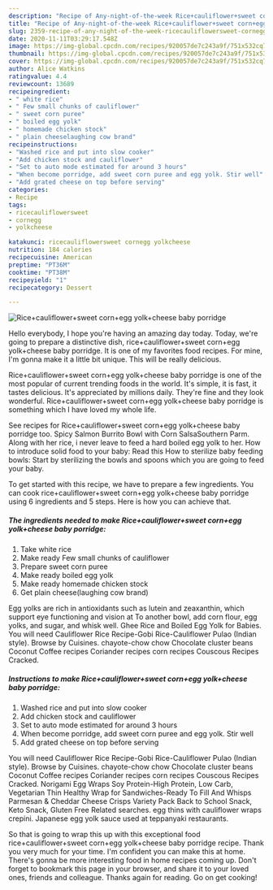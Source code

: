 ```yaml
---
description: "Recipe of Any-night-of-the-week Rice+cauliflower+sweet corn+egg yolk+cheese baby porridge"
title: "Recipe of Any-night-of-the-week Rice+cauliflower+sweet corn+egg yolk+cheese baby porridge"
slug: 2359-recipe-of-any-night-of-the-week-ricecauliflowersweet-cornegg-yolkcheese-baby-porridge
date: 2020-11-11T03:29:17.548Z
image: https://img-global.cpcdn.com/recipes/920057de7c243a9f/751x532cq70/ricecauliflowersweet-cornegg-yolkcheese-baby-porridge-recipe-main-photo.jpg
thumbnail: https://img-global.cpcdn.com/recipes/920057de7c243a9f/751x532cq70/ricecauliflowersweet-cornegg-yolkcheese-baby-porridge-recipe-main-photo.jpg
cover: https://img-global.cpcdn.com/recipes/920057de7c243a9f/751x532cq70/ricecauliflowersweet-cornegg-yolkcheese-baby-porridge-recipe-main-photo.jpg
author: Alice Watkins
ratingvalue: 4.4
reviewcount: 13689
recipeingredient:
- " white rice"
- " Few small chunks of cauliflower"
- " sweet corn puree"
- " boiled egg yolk"
- " homemade chicken stock"
- " plain cheeselaughing cow brand"
recipeinstructions:
- "Washed rice and put into slow cooker"
- "Add chicken stock and cauliflower"
- "Set to auto mode estimated for around 3 hours"
- "When become porridge, add sweet corn puree and egg yolk. Stir well"
- "Add grated cheese on top before serving"
categories:
- Recipe
tags:
- ricecauliflowersweet
- cornegg
- yolkcheese

katakunci: ricecauliflowersweet cornegg yolkcheese 
nutrition: 184 calories
recipecuisine: American
preptime: "PT36M"
cooktime: "PT38M"
recipeyield: "1"
recipecategory: Dessert

---
```



![Rice+cauliflower+sweet corn+egg yolk+cheese baby porridge](https://img-global.cpcdn.com/recipes/920057de7c243a9f/751x532cq70/ricecauliflowersweet-cornegg-yolkcheese-baby-porridge-recipe-main-photo.jpg)

Hello everybody, I hope you're having an amazing day today. Today, we're going to prepare a distinctive dish, rice+cauliflower+sweet corn+egg yolk+cheese baby porridge. It is one of my favorites food recipes. For mine, I'm gonna make it a little bit unique. This will be really delicious.

Rice+cauliflower+sweet corn+egg yolk+cheese baby porridge is one of the most popular of current trending foods in the world. It's simple, it is fast, it tastes delicious. It's appreciated by millions daily. They're fine and they look wonderful. Rice+cauliflower+sweet corn+egg yolk+cheese baby porridge is something which I have loved my whole life.

See recipes for Rice+cauliflower+sweet corn+egg yolk+cheese baby porridge too. Spicy Salmon Burrito Bowl with Corn SalsaSouthern Parm. Along with her rice, i never leave to feed a hard boiled egg yolk to her. How to introduce solid food to your baby: Read this How to sterilize baby feeding bowls: Start by sterilizing the bowls and spoons which you are going to feed your baby.


To get started with this recipe, we have to prepare a few ingredients. You can cook rice+cauliflower+sweet corn+egg yolk+cheese baby porridge using 6 ingredients and 5 steps. Here is how you can achieve that.

<!--inarticleads1-->

##### The ingredients needed to make Rice+cauliflower+sweet corn+egg yolk+cheese baby porridge:

1. Take  white rice
1. Make ready  Few small chunks of cauliflower
1. Prepare  sweet corn puree
1. Make ready  boiled egg yolk
1. Make ready  homemade chicken stock
1. Get  plain cheese(laughing cow brand)


Egg yolks are rich in antioxidants such as lutein and zeaxanthin, which support eye functioning and vision at To another bowl, add corn flour, egg yolks, and sugar, and whisk well. Ghee Rice and Boiled Egg Yolk for Babies. You will need Cauliflower Rice Recipe-Gobi Rice-Cauliflower Pulao (Indian style). Browse by Cuisines. chayote-chow chow Chocolate cluster beans Coconut Coffee recipes Coriander recipes corn recipes Couscous Recipes Cracked. 

<!--inarticleads2-->

##### Instructions to make Rice+cauliflower+sweet corn+egg yolk+cheese baby porridge:

1. Washed rice and put into slow cooker
1. Add chicken stock and cauliflower
1. Set to auto mode estimated for around 3 hours
1. When become porridge, add sweet corn puree and egg yolk. Stir well
1. Add grated cheese on top before serving


You will need Cauliflower Rice Recipe-Gobi Rice-Cauliflower Pulao (Indian style). Browse by Cuisines. chayote-chow chow Chocolate cluster beans Coconut Coffee recipes Coriander recipes corn recipes Couscous Recipes Cracked. Norigami Egg Wraps Soy Protein-High Protein, Low Carb, Vegetarian Thin Healthy Wrap for Sandwiches-Ready To Fill And Whisps Parmesan &amp; Cheddar Cheese Crisps Variety Pack Back to School Snack, Keto Snack, Gluten Free Related searches. egg thins with cauliflower wraps crepini. Japanese egg yolk sauce used at teppanyaki restaurants. 

So that is going to wrap this up with this exceptional food rice+cauliflower+sweet corn+egg yolk+cheese baby porridge recipe. Thank you very much for your time. I'm confident you can make this at home. There's gonna be more interesting food in home recipes coming up. Don't forget to bookmark this page in your browser, and share it to your loved ones, friends and colleague. Thanks again for reading. Go on get cooking!
